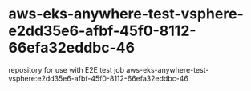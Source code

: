 # aws-eks-anywhere-test-vsphere-e2dd35e6-afbf-45f0-8112-66efa32eddbc-46
repository for use with E2E test job aws-eks-anywhere-test-vsphere:e2dd35e6-afbf-45f0-8112-66efa32eddbc-46
